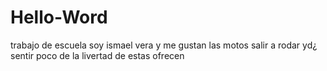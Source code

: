 # Hello-Word
trabajo de escuela
soy ismael vera y me gustan las motos salir a rodar yd¿ sentir poco de la livertad de estas ofrecen
